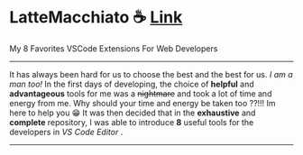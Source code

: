 # LatteMacchiato ☕ [Link](https://en.wikipedia.org/wiki/Latte_macchiato)
   
My 8 Favorites VSCode Extensions For Web Developers
   
***
It has always been hard for us to choose the best and the best for us. *I am a man too!*
In the first days of developing, the choice of **helpful** and **advantageous** tools for me was a ~~nightmare~~ and took a lot of time and energy from me. Why should your time and energy be taken too ??!!! Im here to help you 😁
It was then decided that in the **exhaustive** and **complete** repository, I was able to introduce **8** useful tools for the developers in *VS Code Editor* .
***
